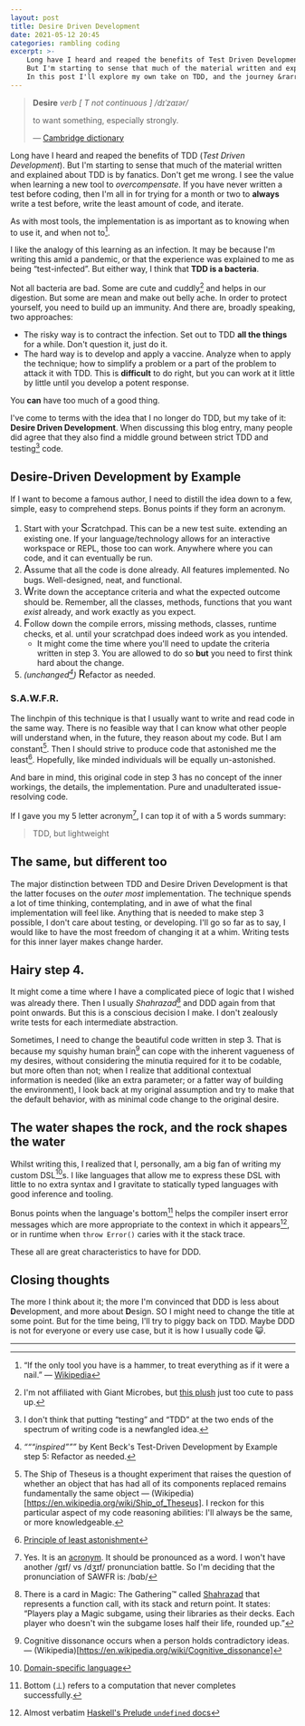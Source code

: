 ```yaml
---
layout: post
title: Desire Driven Development
date: 2021-05-12 20:45
categories: rambling coding
excerpt: >-
    Long have I heard and reaped the benefits of Test Driven Development.
    But I'm starting to sense that much of the material written and explained about TDD is by fanatics.
    In this post I'll explore my own take on TDD, and the journey &rarr; Desire Driven Development.
---
```


> **Desire** _verb [ T not continuous ] /dɪˈzaɪər/_
>
> to want something, especially strongly.
>
> — [Cambridge dictionary](https://dictionary.cambridge.org/dictionary/english/desire)

Long have I heard and reaped the benefits of TDD (_Test Driven Development_).
But I'm starting to sense that much of the material written and explained about TDD is by fanatics.
Don't get me wrong. I see the value when learning a new tool to _overcompensate_.
If you have never written a test before coding, then I'm all in for trying for a month or two to **always** write a test before, write the least amount of code, and iterate.

As with most tools, the implementation is as important as to knowing when to use it, and when not to[^hammers].

I like the analogy of this learning as an infection. It may be because I'm writing this amid a pandemic, or that the experience was explained to me as being “test-infected”. But either way, I think that **TDD is a bacteria**.

Not all bacteria are bad. Some are cute and cuddly[^acidophilus] and helps in our digestion. But some are mean and make out belly ache. In order to protect yourself, you need to build up an immunity. And there are, broadly speaking, two approaches:

  - The risky way is to contract the infection. Set out to TDD **all the things** for a while. Don't question it, just do it.
  - The hard way is to develop and apply a vaccine. Analyze when to apply the technique; how to simplify a problem or a part of the problem to attack it with TDD. This is **difficult** to do right, but you can work at it little by little until you develop a potent response.

You **can** have too much of a good thing.

I've come to terms with the idea that I no longer do TDD, but my take of it: **Desire Driven Development**.
When discussing this blog entry, many people did agree that they also find a middle ground between strict TDD and testing[^testing] code.

## Desire-Driven Development by Example

If I want to become a famous author, I need to distill the idea down to a few, simple, easy to comprehend steps. Bonus points if they form an acronym.

1. Start with your <span style="font-size: 1.3em">S</span>cratchpad. This can be a new test suite. extending an existing one. If your language/technology allows for an interactive workspace or REPL, those too can work. Anywhere where you can code, and it can eventually be run.
2. <span style="font-size: 1.3em">A</span>ssume that all the code is done already. All features implemented. No bugs. Well-designed, neat, and functional.
3. <span style="font-size: 1.3em">W</span>rite down the acceptance criteria and what the expected outcome should be. Remember, all the classes, methods, functions that you want *exist* already, and work exactly as you expect.
4. <span style="font-size: 1.3em">F</span>ollow down the compile errors, missing methods, classes, runtime checks, et al. until your scratchpad does indeed work as you intended.
    - It might come the time where you'll need to update the criteria written in step 3. You are allowed to do so **but** you need to first think hard about the change.
5. _(unchanged[^beck])_ <span style="font-size: 1.3em">R</span>efactor as needed.

### S.A.W.F.R.

The linchpin of this technique is that I usually want to write and read code in the same way.
There is no feasible way that I can know what other people will understand when, in the future, they reason about my code. But I am constant[^theseus]. Then I should strive to produce code that astonished me the least[^POLA]. Hopefully, like minded individuals will be equally un-astonished.

And bare in mind, this original code in step 3 has no concept of the inner workings, the details, the implementation. Pure and unadulterated issue-resolving code.

If I gave you my 5 letter acronym[^acronym], I can top it of with a 5 words summary:
> TDD, but lightweight


## The same, but different too

The major distinction between TDD and Desire Driven Development is that the latter focuses on the _outer most_ implementation. The technique spends a lot of time thinking, contemplating, and in awe of what the final implementation will feel like.
Anything that is needed to make step 3 possible, I don't care about testing, or developing. I'll go so far as to say, I would like to have the most freedom of changing it at a whim. Writing tests for this inner layer makes change harder.

## Hairy step 4.

It might come a time where I have a complicated piece of logic that I wished was already there. Then I usually _Shahrazad_[^shahrazad] and DDD again from that point onwards. But this is a conscious decision I make. I don't zealously write tests for each intermediate abstraction.

Sometimes, I need to change the beautiful code written in step 3. That is because my squishy human brain[^cognitive_dissonance] can cope with the inherent vagueness of my desires, without considering the minutia required for it to be codable, but more often than not; when I realize that additional contextual information is needed (like an extra parameter; or a fatter way of building the environment), I look back at my original assumption and try to make that the default behavior, with as minimal code change to the original desire.

## The water shapes the rock, and the rock shapes the water

Whilst writing this, I realized that I, personally, am a big fan of writing my custom DSL[^DSL]s.
I like languages that allow me to express these DSL with little to no extra syntax and I gravitate to statically typed languages with good inference and tooling.

Bonus points when the language's bottom[^perp] helps the compiler insert error messages which are more appropriate to the context in which it appears[^undefined], or in runtime when `throw Error()` caries with it the stack trace.

These all are great characteristics to have for DDD.

## Closing thoughts

The more I think about it; the more I'm convinced that DDD is less about **D**evelopment, and more about **D**esign. SO I might need to change the title at some point. But for the time being, I'll try to piggy back on TDD.
Maybe DDD is not for everyone or every use case, but it is how I usually code 😺.

---
[^acidophilus]: I'm not affiliated with Giant Microbes, but [this plush](https://www.giantmicrobes.com/us/products/acidophilus.html) just too cute to pass up.
[^testing]: I don't think that putting “testing” and “TDD” at the two ends of the spectrum of writing code is a newfangled idea.
[^POLA]: [Principle of least astonishment](https://en.wikipedia.org/wiki/Principle_of_least_astonishment)
[^DSL]: [Domain-specific language](https://en.wikipedia.org/wiki/Domain-specific_language)
[^shahrazad]: There is a card in Magic: The Gathering™ called [Shahrazad](https://gatherer.wizards.com/pages/card/details.aspx?name=Shahrazad) that represents a function call, with its stack and return point. It states: “Players play a Magic subgame, using their libraries as their decks. Each player who doesn't win the subgame loses half their life, rounded up.”
[^perp]: Bottom (&perp;) refers to a computation that never completes successfully. 
[^undefined]: Almost verbatim [Haskell's Prelude `undefined` docs](https://hackage.haskell.org/package/base-4.15.0.0/docs/Prelude.html#v:undefined)
[^cognitive_dissonance]: Cognitive dissonance occurs when a person holds contradictory ideas. — (Wikipedia)[https://en.wikipedia.org/wiki/Cognitive_dissonance]
[^theseus]: The Ship of Theseus is a thought experiment that raises the question of whether an object that has had all of its components replaced remains fundamentally the same object — (Wikipedia)[https://en.wikipedia.org/wiki/Ship_of_Theseus]. I reckon for this particular aspect of my code reasoning abilities: I'll always be the same, or more knowledgeable.
[^hammers]:  “If the only tool you have is a hammer, to treat everything as if it were a nail.” — [Wikipedia](https://en.wikipedia.org/wiki/Law_of_the_instrument)
[^beck]: _“““inspired”””_ by Kent Beck's Test-Driven Development by Example step 5: Refactor as needed.
[^acronym]: Yes. It is an [acronym](https://en.wikipedia.org/wiki/Acronym). It should be pronounced as a word. I won't have another /gɪf/ vs /dʒɪf/ pronunciation battle. So I'm deciding that the pronunciation of SAWFR is: /bɑb/
